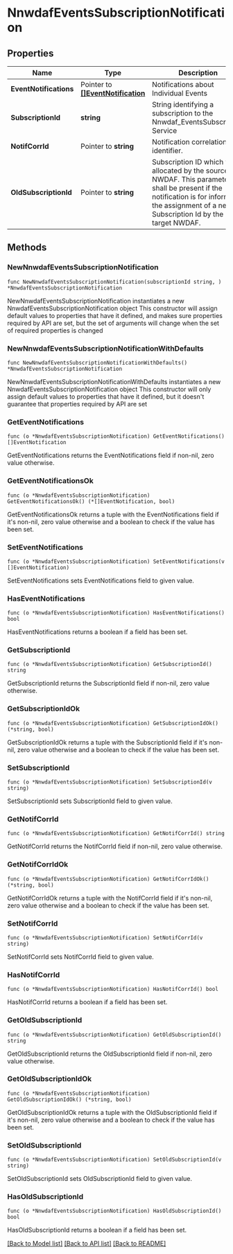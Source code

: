 # NnwdafEventsSubscriptionNotification

## Properties

Name | Type | Description | Notes
------------ | ------------- | ------------- | -------------
**EventNotifications** | Pointer to [**[]EventNotification**](EventNotification.md) | Notifications about Individual Events | [optional] 
**SubscriptionId** | **string** | String identifying a subscription to the Nnwdaf_EventsSubscription Service | 
**NotifCorrId** | Pointer to **string** | Notification correlation identifier. | [optional] 
**OldSubscriptionId** | Pointer to **string** | Subscription ID which was allocated by the source NWDAF. This parameter shall be present if the notification is for informing the assignment of a new Subscription Id by the target NWDAF.  | [optional] 

## Methods

### NewNnwdafEventsSubscriptionNotification

`func NewNnwdafEventsSubscriptionNotification(subscriptionId string, ) *NnwdafEventsSubscriptionNotification`

NewNnwdafEventsSubscriptionNotification instantiates a new NnwdafEventsSubscriptionNotification object
This constructor will assign default values to properties that have it defined,
and makes sure properties required by API are set, but the set of arguments
will change when the set of required properties is changed

### NewNnwdafEventsSubscriptionNotificationWithDefaults

`func NewNnwdafEventsSubscriptionNotificationWithDefaults() *NnwdafEventsSubscriptionNotification`

NewNnwdafEventsSubscriptionNotificationWithDefaults instantiates a new NnwdafEventsSubscriptionNotification object
This constructor will only assign default values to properties that have it defined,
but it doesn't guarantee that properties required by API are set

### GetEventNotifications

`func (o *NnwdafEventsSubscriptionNotification) GetEventNotifications() []EventNotification`

GetEventNotifications returns the EventNotifications field if non-nil, zero value otherwise.

### GetEventNotificationsOk

`func (o *NnwdafEventsSubscriptionNotification) GetEventNotificationsOk() (*[]EventNotification, bool)`

GetEventNotificationsOk returns a tuple with the EventNotifications field if it's non-nil, zero value otherwise
and a boolean to check if the value has been set.

### SetEventNotifications

`func (o *NnwdafEventsSubscriptionNotification) SetEventNotifications(v []EventNotification)`

SetEventNotifications sets EventNotifications field to given value.

### HasEventNotifications

`func (o *NnwdafEventsSubscriptionNotification) HasEventNotifications() bool`

HasEventNotifications returns a boolean if a field has been set.

### GetSubscriptionId

`func (o *NnwdafEventsSubscriptionNotification) GetSubscriptionId() string`

GetSubscriptionId returns the SubscriptionId field if non-nil, zero value otherwise.

### GetSubscriptionIdOk

`func (o *NnwdafEventsSubscriptionNotification) GetSubscriptionIdOk() (*string, bool)`

GetSubscriptionIdOk returns a tuple with the SubscriptionId field if it's non-nil, zero value otherwise
and a boolean to check if the value has been set.

### SetSubscriptionId

`func (o *NnwdafEventsSubscriptionNotification) SetSubscriptionId(v string)`

SetSubscriptionId sets SubscriptionId field to given value.


### GetNotifCorrId

`func (o *NnwdafEventsSubscriptionNotification) GetNotifCorrId() string`

GetNotifCorrId returns the NotifCorrId field if non-nil, zero value otherwise.

### GetNotifCorrIdOk

`func (o *NnwdafEventsSubscriptionNotification) GetNotifCorrIdOk() (*string, bool)`

GetNotifCorrIdOk returns a tuple with the NotifCorrId field if it's non-nil, zero value otherwise
and a boolean to check if the value has been set.

### SetNotifCorrId

`func (o *NnwdafEventsSubscriptionNotification) SetNotifCorrId(v string)`

SetNotifCorrId sets NotifCorrId field to given value.

### HasNotifCorrId

`func (o *NnwdafEventsSubscriptionNotification) HasNotifCorrId() bool`

HasNotifCorrId returns a boolean if a field has been set.

### GetOldSubscriptionId

`func (o *NnwdafEventsSubscriptionNotification) GetOldSubscriptionId() string`

GetOldSubscriptionId returns the OldSubscriptionId field if non-nil, zero value otherwise.

### GetOldSubscriptionIdOk

`func (o *NnwdafEventsSubscriptionNotification) GetOldSubscriptionIdOk() (*string, bool)`

GetOldSubscriptionIdOk returns a tuple with the OldSubscriptionId field if it's non-nil, zero value otherwise
and a boolean to check if the value has been set.

### SetOldSubscriptionId

`func (o *NnwdafEventsSubscriptionNotification) SetOldSubscriptionId(v string)`

SetOldSubscriptionId sets OldSubscriptionId field to given value.

### HasOldSubscriptionId

`func (o *NnwdafEventsSubscriptionNotification) HasOldSubscriptionId() bool`

HasOldSubscriptionId returns a boolean if a field has been set.


[[Back to Model list]](../README.md#documentation-for-models) [[Back to API list]](../README.md#documentation-for-api-endpoints) [[Back to README]](../README.md)


